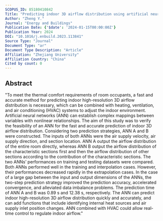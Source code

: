 ```yaml
---
SCOPUS_ID: 85180410842
Title: "Predicting indoor 3D airflow distribution using artificial neural networks with two different architectures"
Author: "Zheng Y."
Journal: "Energy and Buildings"
Publication Date: {'$date': '2024-01-15T00:00:00Z'}
Publication Year: 2024
DOI: "10.1016/j.enbuild.2023.113841"
Source Type: "Journal"
Document Type: "ar"
Document Type Description: "Article"
Affiliation: "Zhejiang University"
Affiliation Country: "China"
Cited by count: 0
---
```


## Abstract
"To meet the thermal comfort requirements of room occupants, a fast and accurate method for predicting indoor high-resolution 3D airflow distribution is necessary, which can be combined with heating, ventilation, and air conditioning (HVAC) systems to adjust the indoor environment. Artificial neural networks (ANN) can establish complex mappings between variables with nonlinear relationships. The aim of this study was to verify the feasibility of an ANN for the fast and accurate prediction of indoor 3D airflow distribution. Considering two prediction strategies, ANN A and B were constructed. The inputs of both ANNs were the air supply velocity, air supply direction, and section location. ANN A output the airflow distribution of the entire room directly, whereas ANN B output the airflow distribution of the characteristic sections first and then the airflow distribution of other sections according to the contribution of the characteristic sections. The two ANNs’ performances on training and testing datasets were compared. Both ANNs performed well in the training and interpolation cases. However, their performances decreased rapidly in the extrapolation cases. In the case of a large gap between the input and output dimensions of the ANNs, the two-step prediction strategy improved the prediction accuracy, accelerated convergence, and alleviated data imbalance problems. The prediction time of ANN A and B was 0.89 s and 12.38 s, respectively. The ANN can predict indoor high-resolution 3D airflow distribution quickly and accurately, and can add functions that include identifying internal heat sources and air supply inlet position changes. ANN combined with HVAC could allow real-time control to regulate indoor airflow."
